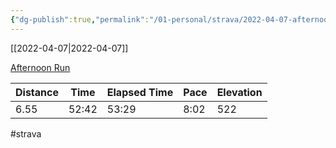 ```yaml
---
{"dg-publish":true,"permalink":"/01-personal/strava/2022-04-07-afternoon-run/"}
---
```



[[2022-04-07\|2022-04-07]]

[Afternoon Run](https://www.strava.com/activities/6947466167)

| Distance | Time  | Elapsed Time | Pace | Elevation |
| -------- | ----- | ------------ | ---- | --------- |
| 6.55     | 52:42 | 53:29        | 8:02 | 522       |




#strava
